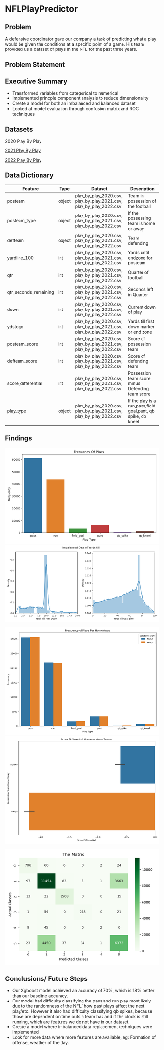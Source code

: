 # NFLPlayPredictor

## Problem
A defensive coordinator gave our company a task of predicting what a play would be given the conditions at a specific point of a game. His team provided us a dataset of plays in the NFL for the past three years.

## Problem Statement

## Executive Summary
* Transformed variables from categorical to numerical
* Implemented princple component analysis to reduce dimensionality
* Create a model for both an imbalanced and balanced dataset
* Looked at model evaluation through confusion matrix and ROC techniques

## Datasets
[2020 Play By Play](./data/play-by-play-2020.csv)

[2021 Play By Play](./data/play-by-play-2021.csv)

[2022 Play By Play](./data/play-by-play-2022.csv)

## Data Dictionary
|Feature|Type|Dataset|Description|
|---|---|---|---|
|posteam|object|play_by_play_2020.csv, play_by_play_2021.csv, play_by_play_2022.csv|Team in possession of the football|
|posteam_type|object|play_by_play_2020.csv, play_by_play_2021.csv, play_by_play_2022.csv|If the possessing team is home or away|
|defteam|object|play_by_play_2020.csv, play_by_play_2021.csv, play_by_play_2022.csv|Team defending|
|yardline_100|int|play_by_play_2020.csv, play_by_play_2021.csv, play_by_play_2022.csv|Yards until endzone for posteam|
|qtr|int|play_by_play_2020.csv, play_by_play_2021.csv, play_by_play_2022.csv|Quarter of football|
|qtr_seconds_remaining|int|play_by_play_2020.csv, play_by_play_2021.csv, play_by_play_2022.csv|Seconds left in Quarter|
|down|int|play_by_play_2020.csv, play_by_play_2021.csv, play_by_play_2022.csv|Current down of play|
|ydstogo|int|play_by_play_2020.csv, play_by_play_2021.csv, play_by_play_2022.csv|Yards till first down marker or end zone|
|posteam_score|int|play_by_play_2020.csv, play_by_play_2021.csv, play_by_play_2022.csv|Score of possession team|
|defteam_score|int|play_by_play_2020.csv, play_by_play_2021.csv, play_by_play_2022.csv|Score of defending team|
|score_differential|int|play_by_play_2020.csv, play_by_play_2021.csv, play_by_play_2022.csv|Possession team score minus Defending team score|
|play_type|object|play_by_play_2020.csv, play_by_play_2021.csv, play_by_play_2022.csv|If the play is a run,pass,field goal,punt, qb spike, qb kneel|


## Findings
![plot](./images/edavisuals/Plays.png)
![plot](./images/edavisuals/ImbalancedDataYards.png)

![plot](./images/edavisuals/HomeAway.png)
![plot](./images/edavisuals/ScoreHomeAway.png)

![plot](./images/edavisuals/Matrix.png)

## Conclusions/ Future Steps
* Our Xgboost model achieved an accuracy of 70%, which is 18% better than our baseline accuracy.
* Our model had difficulty classifying the pass and run play most likely due to the randomness of the NFL/ how past plays affect the next play/etc. However it also had difficulty classifying qb spikes, because those are dependent on time outs a team has and if the clock is still running, which are features we do not have in our dataset.
* Create a model where imbalanced data replacement techniques were implemented
* Look for more data where more features are available, eg: Formation of offense, weather of the day.

